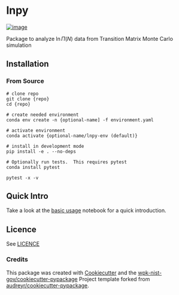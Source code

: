 # lnpy

[![image](https://img.shields.io/pypi/v/lnpy.svg)](https://pypi.python.org/pypi/lnpy)

<!-- [![Documentation Status](https://readthedocs.org/projects/lnpy/badge/?version=latest)](https://lnpy.readthedocs.io/en/latest/?badge=latest) -->

Package to analyze $\ln \Pi(N)$ data from Transition Matrix Monte Carlo
simulation

## Installation

### From Source

``` console
# clone repo
git clone {repo}
cd {repo}

# create needed environment
conda env create -n {optional-name] -f environment.yaml

# activate environment
conda activate {optional-name/lnpy-env (default)}

# install in development mode
pip install -e . --no-deps

# Optionally run tests.  This requires pytest
conda install pytest

pytest -x -v
```

## Quick Intro

Take a look at the [basic usage](docs/notebooks/Basic_usage.ipynb)
notebook for a quick introduction.

## Licence

See [LICENCE](LICENCE.txt)

### Credits

This package was created with
[Cookiecutter](https://github.com/audreyr/cookiecutter) and the
[wpk-nist-gov/cookiecutter-pypackage](https://github.com/wpk-nist-gov/cookiecutter-pypackage)
Project template forked from
[audreyr/cookiecutter-pypackage](https://github.com/audreyr/cookiecutter-pypackage).
